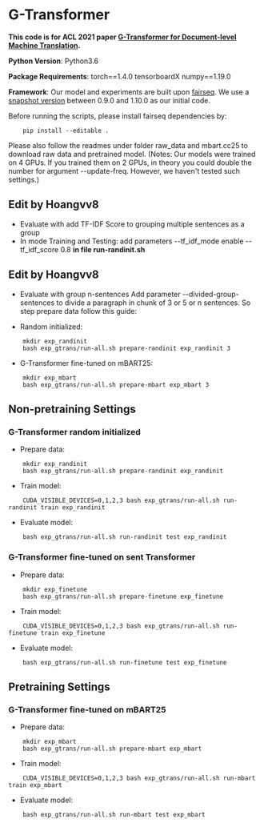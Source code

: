 # G-Transformer

**This code is for ACL 2021 paper [G-Transformer for Document-level Machine Translation](https://aclanthology.org/2021.acl-long.267/).**

**Python Version**: Python3.6

**Package Requirements**: torch==1.4.0 tensorboardX numpy==1.19.0

**Framework**: Our model and experiments are built upon [fairseq](https://github.com/pytorch/fairseq). We use a [snapshot version]( https://drive.google.com/file/d/1UJmZn9LXPvOoifVKblt0RhUFsZRusOrt/view?usp=sharing ) between 0.9.0 and 1.10.0 as our initial code.


Before running the scripts, please install fairseq dependencies by:
```
    pip install --editable .
```
Please also follow the readmes under folder raw_data and mbart.cc25 to download raw data and pretrained model.
(Notes: Our models were trained on 4 GPUs. If you trained them on 2 GPUs, in theory you could double the number for argument --update-freq. However, we haven't tested such settings.)

## Edit by Hoangvv8
* Evaluate with add TF-IDF Score to grouping multiple sentences as a group
* In mode Training and Testing: add parameters --tf_idf_mode enable --tf_idf_score 0.8 **in file run-randinit.sh**

## Edit by Hoangvv8
* Evaluate with group n-sentences
Add parameter --divided-group-sentences to divide a paragraph in chunk of 3 or 5 or n sentences.
So step prepare data follow this guide:
- Random initialized:
```
    mkdir exp_randinit
    bash exp_gtrans/run-all.sh prepare-randinit exp_randinit 3
```
- G-Transformer fine-tuned on mBART25:
```
    mkdir exp_mbart
    bash exp_gtrans/run-all.sh prepare-mbart exp_mbart 3
```
## Non-pretraining Settings

### G-Transformer random initialized
* Prepare data: 
```
    mkdir exp_randinit
    bash exp_gtrans/run-all.sh prepare-randinit exp_randinit
```

* Train model:
```
    CUDA_VISIBLE_DEVICES=0,1,2,3 bash exp_gtrans/run-all.sh run-randinit train exp_randinit
```

* Evaluate model:
```
    bash exp_gtrans/run-all.sh run-randinit test exp_randinit
```

### G-Transformer fine-tuned on sent Transformer
* Prepare data: 
```
    mkdir exp_finetune
    bash exp_gtrans/run-all.sh prepare-finetune exp_finetune
```

* Train model:
```
    CUDA_VISIBLE_DEVICES=0,1,2,3 bash exp_gtrans/run-all.sh run-finetune train exp_finetune
```

* Evaluate model:
```
    bash exp_gtrans/run-all.sh run-finetune test exp_finetune
```

## Pretraining Settings
### G-Transformer fine-tuned on mBART25
* Prepare data: 
```
    mkdir exp_mbart
    bash exp_gtrans/run-all.sh prepare-mbart exp_mbart
```

* Train model:
```
    CUDA_VISIBLE_DEVICES=0,1,2,3 bash exp_gtrans/run-all.sh run-mbart train exp_mbart
```

* Evaluate model:
```
    bash exp_gtrans/run-all.sh run-mbart test exp_mbart
```

